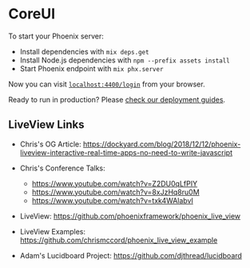 # CoreUI

To start your Phoenix server:

  * Install dependencies with `mix deps.get`
  * Install Node.js dependencies with `npm --prefix assets install`
  * Start Phoenix endpoint with `mix phx.server`

Now you can visit [`localhost:4400/login`](http://localhost:4400/login) from your browser.

Ready to run in production? Please [check our deployment guides](https://hexdocs.pm/phoenix/deployment.html).

## LiveView Links

  * Chris's OG Article: https://dockyard.com/blog/2018/12/12/phoenix-liveview-interactive-real-time-apps-no-need-to-write-javascript
  * Chris's Conference Talks:
    * https://www.youtube.com/watch?v=Z2DU0qLfPIY
    * https://www.youtube.com/watch?v=8xJzHq8ru0M
    * https://www.youtube.com/watch?v=txk4WAlabvI

  * LiveView: https://github.com/phoenixframework/phoenix_live_view
  * LiveView Examples: https://github.com/chrismccord/phoenix_live_view_example
  * Adam's Lucidboard Project: https://github.com/djthread/lucidboard

